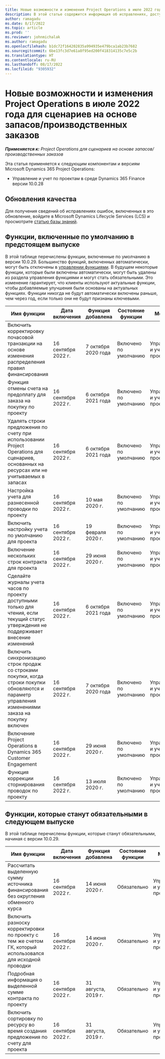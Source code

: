 ```yaml
---
title: Новые возможности и изменения Project Operations в июле 2022 года для сценариев на основе запасов/производственных заказов
description: В этой статье содержится информация об исправлениях, доступных в выпуске Microsoft Dynamics 365 Project Operations для сценариев на основе запасов/производственных заказов за июль 2022 года.
author: ramagadu
ms.date: 8/17/2022
ms.topic: article
ms.prod: ''
ms.reviewer: johnmichalak
ms.author: ramagadu
ms.openlocfilehash: b1dc72f164202835a994935e479bca1ab23b7682
ms.sourcegitcommit: 6be13fc3d7e61a8f95ed200f418314135c7e5c2b
ms.translationtype: HT
ms.contentlocale: ru-RU
ms.lasthandoff: 08/17/2022
ms.locfileid: "9305932"
---
```

# <a name="whats-new-or-changed-in-project-operations-july-2022-for-stockedproduction-based-scenarios"></a>Новые возможности и изменения Project Operations в июле 2022 года для сценариев на основе запасов/производственных заказов

_**Применяется к:** Project Operations для сценариев на основе запасов/производственных заказов_

Эта статья применяется к следующим компонентам и версиям Microsoft Dynamics 365 Project Operations:

- Управление и учет по проектам в среде Dynamics 365 Finance версии 10.0.28

## <a name="quality-updates"></a>Обновления качества

Для получения сведений об исправлениях ошибок, включенных в это обновление, войдите в Microsoft Dynamics Lifecycle Services (LCS) и просмотрите [статью базы знаний](https://fix.lcs.dynamics.com/Issue/Details?bugId=694438).

## <a name="features-turned-on-by-default-in-upcoming-release"></a>Функции, включенные по умолчанию в предстоящем выпуске

В этой таблице перечислены функции, включенные по умолчанию в версии 10.0.29. Большинство функций, включенных автоматически, могут быть отключены в [управлении функциями](/dynamics365/fin-ops-core/fin-ops/get-started/feature-management/feature-management-overview). В будущем некоторые функции, которые были включены автоматически, могут быть удалены из раздела управления функциями и могут стать обязательными. Это изменение гарантирует, что клиенты используют актуальные функции, чтобы добавляемые улучшения были основаны на актуальных функциях. Функции никогда не будут автоматически включены раньше, чем через год, если только они не будут признаны ключевыми.

| Имя функции | Дата включения | Функция добавлена | Состояние функции | Модуль |
| --- | --- | --- |--- |--- |
| Включить корректировку почасовой транзакции на основе изменения распределения правил финансирования | 16 сентября 2022 г. | 7 октября 2020 года | Включено по умолчанию | Управление и учет по проектам |
| Функция отмены счета на предоплату для заказа на покупку по проекту | 16 сентября 2022 г. | 6 октября 2021 года | Включено по умолчанию | Управление и учет по проектам |
| Удалять строки предложения по счету при использовании Project Operations для сценариев, основанных на ресурсах или не учитываемых в запасах | 16 сентября 2022 г. | 6 октября 2021 года | Включено по умолчанию | Управление и учет по проектам |
| Настройка учета для разнесенной проводки по проекту | 16 сентября 2022 г. | 10 мая 2020 г. | Включено по умолчанию | Управление и учет по проектам |
| Включить настройку учета по умолчанию для проекта | 16 сентября 2022 г. | 19 февраля 2020 г. | Включено по умолчанию | Управление и учет по проектам |
| Включение нескольких строк контракта для проекта | 16 сентября 2022 г. | 29 июня 2020 г. | Включено по умолчанию | Управление и учет по проектам |
| Сделайте журналы учета часов по проекту доступными только для чтения, если текущий статус утверждения не поддерживает внесение изменений | 16 сентября 2022 г. | 6 октября 2021 года | Включено по умолчанию | Управление и учет по проектам |
| Включить синхронизацию строк продаж со строками покупки, когда строки покупки обновляются и параметр управления изменениями заказа на покупку включен | 16 сентября 2022 г. | 7 октября 2020 года | Включено по умолчанию | Управление и учет по проектам |
| Включение Project Operations в Dynamics 365 Customer Engagement | 16 сентября 2022 г. | 29 июня 2020 г. | Включено по умолчанию | Управление и учет по проектам |
| Функция коррекции сторнирования проводок по проекту | 16 сентября 2022 г. | 13 июля 2020 г. | Включено по умолчанию | Управление и учет по проектам |

## <a name="features-that-become-mandatory-in-the-upcoming-release"></a>Функции, которые станут обязательными в следующем выпуске

В этой таблице перечислены функции, которые станут обязательными, начиная с версии 10.0.29.

| Имя функции | Дата включения | Функция добавлена | Состояние функции | Модуль |
| --- | --- | --- | --- | --- |
| Рассчитать выделенную сумму источника финансирования без округления обменного курса | 16 сентября 2022 г. | 14 июня 2020 г. | Обязательно | Управление и учет по проектам |
| Включить разноску корректировки по проекту с тем же счетом ГК, который использовался для исходной проводки | 16 сентября 2022 г. | 14 июня 2020 г. | Обязательно | Управление и учет по проектам |
| Подробная информация о выделенной сумме контракта по проекту | 16 сентября 2022 г. | 31 августа, 2019 г. | Обязательно | Управление и учет по проектам |
| Включить сортировку по ресурсу во время создания предложения по счету для проекта | 16 сентября 2022 г. | 31 августа, 2019 г. | Обязательно | Управление и учет по проектам |

